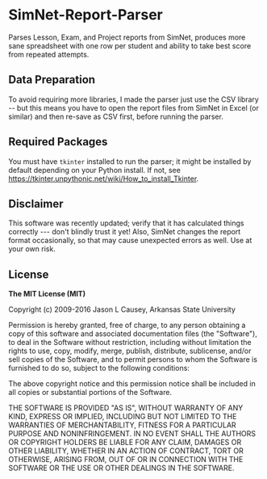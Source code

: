 # SimNet-Report-Parser
Parses Lesson, Exam, and Project reports from SimNet, produces more sane spreadsheet with one row per student and ability to take best score from repeated attempts.

## Data Preparation
To avoid requiring more libraries, I made the parser just use the CSV library -- but this means you have to open the report files from SimNet in Excel (or similar) and then re-save as CSV first, before running the parser.

## Required Packages
You must have `tkinter` installed to run the parser; it might be installed by default depending on your Python install.  If not, see https://tkinter.unpythonic.net/wiki/How_to_install_Tkinter.

## Disclaimer
This software was recently updated; verify that it has calculated things correctly --- don't blindly trust it yet!  Also, SimNet changes the report format occasionally, so that may cause unexpected errors as well.  Use at your own risk.

## License
**The MIT License (MIT)**

Copyright (c) 2009-2016 Jason L Causey, Arkansas State University

Permission is hereby granted, free of charge, to any person obtaining a copy of this software and associated documentation files (the "Software"), to deal in the Software without restriction, including without limitation the rights to use, copy, modify, merge, publish, distribute, sublicense, and/or sell copies of the Software, and to permit persons to whom the Software is furnished to do so, subject to the following conditions:

The above copyright notice and this permission notice shall be included in all copies or substantial portions of the Software.

THE SOFTWARE IS PROVIDED "AS IS", WITHOUT WARRANTY OF ANY KIND, EXPRESS OR IMPLIED, INCLUDING BUT NOT LIMITED TO THE WARRANTIES OF MERCHANTABILITY, FITNESS FOR A PARTICULAR PURPOSE AND NONINFRINGEMENT. IN NO EVENT SHALL THE AUTHORS OR COPYRIGHT HOLDERS BE LIABLE FOR ANY CLAIM, DAMAGES OR OTHER LIABILITY, WHETHER IN AN ACTION OF CONTRACT, TORT OR OTHERWISE, ARISING FROM, OUT OF OR IN CONNECTION WITH THE SOFTWARE OR THE USE OR OTHER DEALINGS IN THE SOFTWARE.
